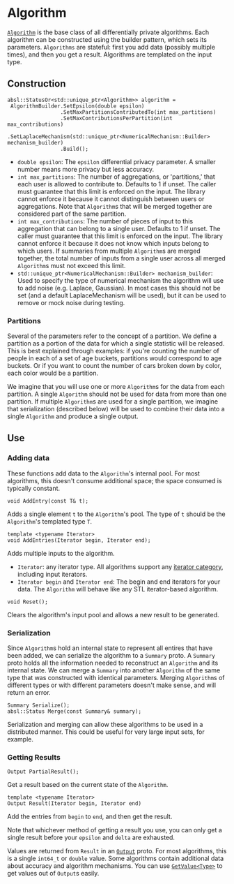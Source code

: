 
# Algorithm

[`Algorithm`](https://github.com/google/differential-privacy/blob/main/cc/algorithms/algorithm.h)
is the base class of all
differentially private algorithms. Each algorithm can be constructed using the
builder pattern, which sets its parameters. `Algorithms` are stateful: first you
add data (possibly multiple times), and then you get a result. Algorithms are 
templated on the input type.

## Construction

```
absl::StatusOr<std::unique_ptr<Algorithm>> algorithm =
 AlgorithmBuilder.SetEpsilon(double epsilon)
                 .SetMaxPartitionsContributedTo(int max_partitions)
                 .SetMaxContributionsPerPartition(int max_contributions)
                 .SetLaplaceMechanism(std::unique_ptr<NumericalMechanism::Builder> mechanism_builder)
                 .Build();
```

*   `double epsilon`: The `epsilon` differential privacy parameter. A smaller
    number means more privacy but less accuracy.
*   `int max_partitions`: The number of aggregations, or 'partitions,' that each
    user is allowed to contribute to. Defaults to 1 if unset. The caller must
    guarantee that this limit is enforced on the input. The library cannot
    enforce it because it cannot distinguish between users or aggregations. Note
    that `Algorithm`s that will be merged together are considered part of the
    same partition.
*   `int max_contributions`: The number of pieces of input to this aggregation
    that can belong to a single user. Defaults to 1 if unset. The caller must
    guarantee that this limit is enforced on the input. The library cannot
    enforce it because it does not know which inputs belong to which users. If
    summaries from multiple `Algorithm`s are merged together, the total number
    of inputs from a single user across all merged `Algorithm`s must not exceed
    this limit.
*   `std::unique_ptr<NumericalMechanism::Builder> mechanism_builder`: Used
    to specify the type of numerical mechanism the algorithm will use to add
    noise (e.g. Laplace, Gaussian). In most cases this should not be set (and a
    default LaplaceMechanism will be used), but it can be used to remove or mock
    noise during testing.

### Partitions

Several of the parameters refer to the concept of a partition. We define a
partition as a portion of the data for which a single statistic will be
released. This is best explained through examples: if you're counting the number
of people in each of a set of age buckets, partitions would correspond to age
buckets. Or if you want to count the number of cars broken down by color, each
color would be a partition.

We imagine that you will use one or more `Algorithm`s for the data from each
partition. A single `Algorithm` should not be used for data from more than one
partition. If multiple `Algorithm`s are used for a single partition, we imagine
that serialization (described below) will be used to combine their data into a
single `Algorithm` and produce a single output.

## Use

### Adding data

These functions add data to the `Algorithm`'s internal pool. For most
algorithms, this doesn't consume additional space; the space consumed is
typically constant.

```
void AddEntry(const T& t);
```

Adds a single element `t` to the `Algorithm`'s pool. The type of `t` should be
the `Algorithm`'s templated type `T`.


```
template <typename Iterator>
void AddEntries(Iterator begin, Iterator end);
```

Adds multiple inputs to the algorithm.

*   `Iterator`: any iterator type. All algorithms support any
    [iterator category](http://en.cppreference.com/w/cpp/iterator#Iterator_categories),
    including input iterators.
*   `Iterator begin` and `Iterator end`: The begin and end iterators for your
    data. The `Algorithm` will behave like any STL iterator-based algorithm.

```
void Reset();
```

Clears the algorithm's input pool and allows a new result to be generated.

### Serialization

Since `Algorithm`s hold an internal state to represent all entires that have
been added, we can serialize the algorithm to a `Summary` proto. A `Summary`
proto holds all the information needed to reconstruct an `Algorithm` and its
internal state. We can merge a `Summary` into another `Algorithm` of the same
type that was constructed with identical parameters. Merging `Algorithm`s of
different types or with different parameters doesn't make sense, and will return
an error.

```
Summary Serialize();
absl::Status Merge(const Summary& summary);
```

Serialization and merging can allow these algorithms to be used in a distributed
manner. This could be useful for very large input sets, for example.

### Getting Results

```
Output PartialResult();
```

Get a result based on the current state of the `Algorithm`.

```
template <typename Iterator>
Output Result(Iterator begin, Iterator end)
```

Add the entries from `begin` to `end`, and then get the result.

Note that whichever method of getting a result you use, you can only get a
single result before your `epsilon` and `delta` are exhausted.

Values are returned from `Result` in an [`Output`](../protos.md) proto. For most
algorithms, this is a single `int64_t` or `double` value. Some algorithms
contain additional data about accuracy and algorithm mechanisms. You can use
[`GetValue<Type>`](../protos.md) to get values out of `Output`s easily.
